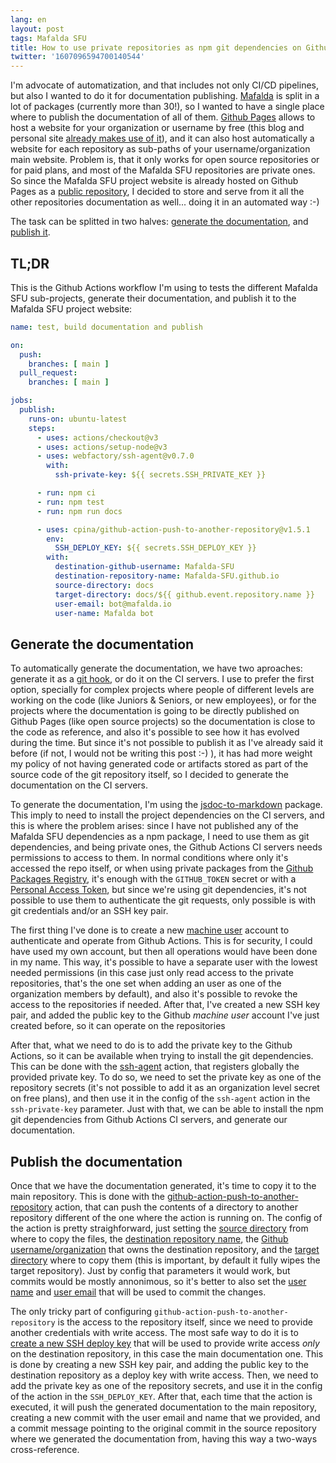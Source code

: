```yaml
---
lang: en
layout: post
tags: Mafalda SFU
title: How to use private repositories as npm git dependencies on Github Actions
twitter: '1607096594700140544'
---
```


I'm advocate of automatization, and that includes not only CI/CD pipelines, but
also I wanted to do it for documentation publishing.
[Mafalda](https://mafalda.io/) is split in a lot of packages (currently more
than 30!), so I wanted to have a single place where to publish the documentation
of all of them. [Github Pages](https://pages.github.com/) allows to host a
website for your organization or username by free (this blog and personal site
[already makes use of it](https://github.com/piranna/piranna.github.io)), and it
can also host automatically a website for each repository as sub-paths of your
username/organization main website. Problem is, that it only works for open
source repositories or for paid plans, and most of the Mafalda SFU repositories
are private ones. So since the Mafalda SFU project website is already hosted on
Github Pages as a
[public repository](https://github.com/Mafalda-SFU/Mafalda-SFU.github.io), I
decided to store and serve from it all the other repositories documentation as
well... doing it in an automated way :-)

The task can be splitted in two halves:
[generate the documentation](#generate-the-documentation), and
[publish it](#publish-the-documentation).

## TL;DR

This is the Github Actions workflow I'm using to tests the different Mafalda
SFU sub-projects, generate their documentation, and publish it to the Mafalda
SFU project website:

```yaml
name: test, build documentation and publish

on:
  push:
    branches: [ main ]
  pull_request:
    branches: [ main ]

jobs:
  publish:
    runs-on: ubuntu-latest
    steps:
      - uses: actions/checkout@v3
      - uses: actions/setup-node@v3
      - uses: webfactory/ssh-agent@v0.7.0
        with:
          ssh-private-key: ${{ secrets.SSH_PRIVATE_KEY }}

      - run: npm ci
      - run: npm test
      - run: npm run docs

      - uses: cpina/github-action-push-to-another-repository@v1.5.1
        env:
          SSH_DEPLOY_KEY: ${{ secrets.SSH_DEPLOY_KEY }}
        with:
          destination-github-username: Mafalda-SFU
          destination-repository-name: Mafalda-SFU.github.io
          source-directory: docs
          target-directory: docs/${{ github.event.repository.name }}
          user-email: bot@mafalda.io
          user-name: Mafalda bot
```

## Generate the documentation

To automatically generate the documentation, we have two aproaches: generate it
as a [git hook](https://git-scm.com/book/en/v2/Customizing-Git-Git-Hooks), or do
it on the CI servers. I use to prefer the first option, specially for complex
projects where people of different levels are working on the code (like Juniors
& Seniors, or new employees), or for the projects where the documentation is
going to be directly published on Github Pages (like open source projects) so
the documentation is close to the code as reference, and also it's possible to
see how it has evolved during the time. But since it's not possible to publish
it as I've already said it before (if not, I would not be writing this post
:-) ), it has had more weight my policy of not having generated code or
artifacts stored as part of the source code of the git repository itself, so I
decided to generate the documentation on the CI servers.

To generate the documentation, I'm using the
[jsdoc-to-markdown](https://github.com/jsdoc2md/jsdoc-to-markdown) package. This
imply to need to install the project dependencies on the CI servers, and this is
where the problem arises: since I have not published any of the Mafalda SFU
dependencies as a npm package, I need to use them as git dependencies, and being
private ones, the Github Actions CI servers needs permissions to access to them.
In normal conditions where only it's accessed the repo itself, or when using
private packages from the
[Github Packages Registry](https://github.com/features/packages), it's enough
with the `GITHUB_TOKEN` secret or with a
[Personal Access Token](https://docs.github.com/en/authentication/keeping-your-account-and-data-secure/creating-a-personal-access-token),
but since we're using git dependencies, it's not possible to use them to
authenticate the git requests, only possible is with git credentials and/or an
SSH key pair.

The first thing I've done is to create a new
[machine user](https://docs.github.com/en/developers/overview/managing-deploy-keys#machine-users)
account to authenticate and operate from Github Actions. This is for security, I
could have used my own account, but then all operations would have been done in
my name. This way, it's possible to have a separate user with the lowest needed
permissions (in this case just only read access to the private repositories,
that's the one set when adding an user as one of the organization members by
default), and also it's possible to revoke the access to the repositories if
needed. After that, I've created a new SSH key pair, and added the public key to
the Github *machine user* account I've just created before, so it can operate on
the repositories

After that, what we need to do is to add the private key to the Github Actions,
so it can be available when trying to install the git dependencies. This can be
done with the [ssh-agent](https://github.com/webfactory/ssh-agent) action, that
registers globally the provided private key. To do so, we need to set the
private key as one of the repository secrets (it's not possible to add it as an
organization level secret on free plans), and then use it in the config of the
`ssh-agent` action in the `ssh-private-key` parameter. Just with that, we can be
able to install the npm git dependencies from Github Actions CI servers, and
generate our documentation.

## Publish the documentation

Once that we have the documentation generated, it's time to copy it to the main
repository. This is done with the
[github-action-push-to-another-repository](https://cpina.github.io/push-to-another-repository-docs/)
action, that can push the contents of a directory to another repository
different of the one where the action is running on. The config of the action is
pretty straighforward, just setting the
[source directory](https://cpina.github.io/push-to-another-repository-docs/configuration.html#source-directory)
from where to copy the files, the
[destination repository name](https://cpina.github.io/push-to-another-repository-docs/configuration.html#destination-repository-name),
the
[Github username/organization](https://cpina.github.io/push-to-another-repository-docs/configuration.html#destination-github-username)
that owns the destination repository, and the
[target directory](https://cpina.github.io/push-to-another-repository-docs/configuration.html#target-directory-optional)
where to copy them (this is important, by default it fully wipes the target
repository). Just by config that parameters it would work, but commits would be
mostly annonimous, so it's better to also set the
[user name](https://cpina.github.io/push-to-another-repository-docs/configuration.html#user-name-optional)
and
[user email](https://cpina.github.io/push-to-another-repository-docs/configuration.html#user-email-optional)
that will be used to commit the changes.

The only tricky part of configuring `github-action-push-to-another-repository`
is the access to the repository itself, since we need to provide another
credentials with write access. The most safe way to do it is to
[create a new SSH deploy key](https://cpina.github.io/push-to-another-repository-docs/setup-using-ssh-deploy-keys.html#setup-ssh-deploy-keys)
that will be used to provide write access *only* on the destination repository,
in this case the main documentation one. This is done by creating a new SSH key
pair, and adding the public key to the destination repository as a deploy key
with write access. Then, we need to add the private key as one of the repository
secrets, and use it in the config of the action in the `SSH_DEPLOY_KEY`. After
that, each time that the action is executed, it will push the generated
documentation to the main repository, creating a new commit with the user email
and name that we provided, and a commit message pointing to the original commit
in the source repository where we generated the documentation from, having this
way a two-ways cross-reference.
